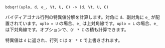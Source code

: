 ```
bdsqr!(uplo, d, e_, Vt, U, C) -> (d, Vt, U, C)
```

バイディアゴナル行列の特異値分解を計算します。対角に `d`、副対角に `e_` が配置されています。`uplo = U` の場合、`e_` は上対角線です。`uplo = L` の場合、`e_` は下対角線です。オプションで、`Q' * C` の積も計算できます。

特異値は `d` に返され、行列 `C` は `Q' * C` で上書きされます。
